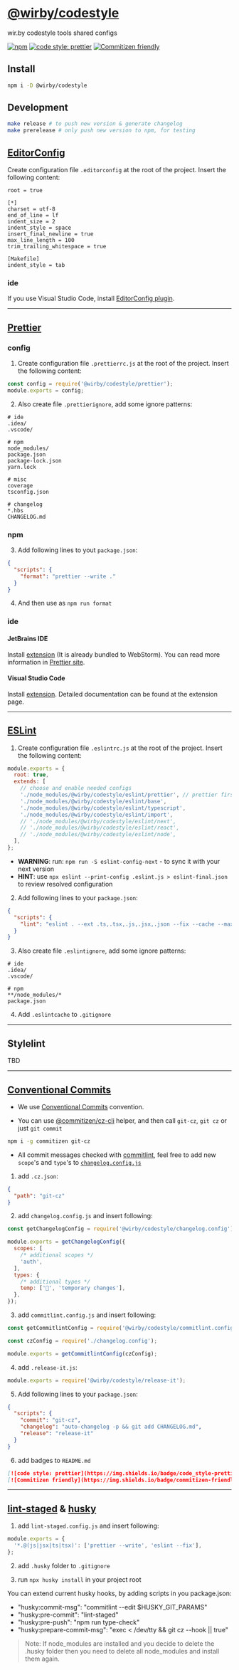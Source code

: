 # [@wirby/codestyle](https://www.npmjs.com/package/@wirby/codestyle)

wir.by codestyle tools shared configs

[![npm](https://img.shields.io/npm/v/@wirby/codestyle)](https://www.npmjs.com/package/@wirby/codestyle)
[![code style: prettier](https://img.shields.io/badge/code_style-prettier-ff69b4.svg?style=flat-square)](https://github.com/prettier/prettier)
[![Commitizen friendly](https://img.shields.io/badge/commitizen-friendly-brightgreen.svg)](http://commitizen.github.io/cz-cli/)

## Install

```bash
npm i -D @wirby/codestyle
```

## Development

```bash
make release # to push new version & generate changelog
make prerelease # only push new version to npm, for testing
```

## [EditorConfig](https://editorconfig.org)

Create configuration file `.editorconfig` at the root of the project. Insert the following content:

```editorconfig
root = true

[*]
charset = utf-8
end_of_line = lf
indent_size = 2
indent_style = space
insert_final_newline = true
max_line_length = 100
trim_trailing_whitespace = true

[Makefile]
indent_style = tab
```

### ide

If you use Visual Studio Code, install [EditorConfig plugin](https://marketplace.visualstudio.com/items?itemName=EditorConfig.EditorConfig).

---

## [Prettier](https://prettier.io)

### config

1. Create configuration file `.prettierrc.js` at the root of the project. Insert the following content:

```js
const config = require('@wirby/codestyle/prettier');
module.exports = config;
```

2. Also create file `.prettierignore`, add some ignore patterns:

```gitignore
# ide
.idea/
.vscode/

# npm
node_modules/
package.json
package-lock.json
yarn.lock

# misc
coverage
tsconfig.json

# changelog
*.hbs
CHANGELOG.md
```

### npm

3. Add following lines to yout `package.json`:

```json
{
  "scripts": {
    "format": "prettier --write ."
  }
}
```

4. And then use as `npm run format`

### ide

#### JetBrains IDE

Install [extension](https://plugins.jetbrains.com/plugin/10456-prettier) (It is already bundled to WebStorm).
You can read more information in [Prettier site](https://prettier.io/docs/en/webstorm.html).

#### Visual Studio Code

Install [extension](https://marketplace.visualstudio.com/items?itemName=esbenp.prettier-vscode).
Detailed documentation can be found at the extension page.

---

## [ESLint](https://eslint.org)

1. Create configuration file `.eslintrc.js` at the root of the project. Insert the following content:

```js
module.exports = {
  root: true,
  extends: [
    // choose and enable needed configs
    './node_modules/@wirby/codestyle/eslint/prettier', // prettier first!
    './node_modules/@wirby/codestyle/eslint/base',
    './node_modules/@wirby/codestyle/eslint/typescript',
    './node_modules/@wirby/codestyle/eslint/import',
    // './node_modules/@wirby/codestyle/eslint/next',
    // './node_modules/@wirby/codestyle/eslint/react',
    // './node_modules/@wirby/codestyle/eslint/node',
  ],
};
```

- **WARNING**: run: `npm run -S eslint-config-next` - to sync it with your next version
- **HINT**: use `npx eslint --print-config .eslint.js > eslint-final.json` to review resolved configuration

2. Add following lines to your `package.json`:

```json
{
  "scripts": {
    "lint": "eslint . --ext .ts,.tsx,.js,.jsx,.json --fix --cache --max-warnings=0"
  }
}
```

3. Also create file `.eslintignore`, add some ignore patterns:

```gitignore
# ide
.idea/
.vscode/

# npm
**/node_modules/*
package.json
```

4. Add `.eslintcache` to `.gitignore`

---

## Stylelint

TBD

---

## [Conventional Commits](https://www.conventionalcommits.org/)

- We use [Conventional Commits](https://www.conventionalcommits.org/) convention.

- You can use [@commitizen/cz-cli](https://github.com/commitizen/cz-cli) helper, and then call `git-cz`, `git cz` or just `git commit`

```bash
npm i -g commitizen git-cz
```

- All commit messages checked with [commitlint](https://github.com/conventional-changelog/commitlint), feel free to add new `scope`'s and `type`'s to [`changelog.config.js`](https://gitlab.realt.by/frontend/lib/-/blob/master/codestyle/changelog.config.js)

1. add `.cz.json`:

```json
{
  "path": "git-cz"
}
```

2. add `changelog.config.js` and insert following:

```js
const getChangelogConfig = require('@wirby/codestyle/changelog.config');

module.exports = getChangelogConfig({
  scopes: [
    /* additional scopes */
    'auth',
  ],
  types: {
    /* additional types */
    temp: ['🚧', 'temporary changes'],
  },
});
```

3. add `commitlint.config.js` and insert following:

```js
const getCommitlintConfig = require('@wirby/codestyle/commitlint.config');

const czConfig = require('./changelog.config');

module.exports = getCommitlintConfig(czConfig);
```

4. add `.release-it.js`:

```js
module.exports = require('@wirby/codestyle/release-it');
```

5. Add following lines to your `package.json`:

```json
{
  "scripts": {
    "commit": "git-cz",
    "changelog": "auto-changelog -p && git add CHANGELOG.md",
    "release": "release-it"
  }
}
```

6. add badges to `README.md`

```md
[![code style: prettier](https://img.shields.io/badge/code_style-prettier-ff69b4.svg?style=flat-square)](https://github.com/prettier/prettier)
[![Commitizen friendly](https://img.shields.io/badge/commitizen-friendly-brightgreen.svg)](http://commitizen.github.io/cz-cli/)
```

---

## [lint-staged](https://opencollective.com/lint-staged) & [husky](https://typicode.github.io/husky)

1. add `lint-staged.config.js` and insert following:

```js
module.exports = {
  '*.@(js|jsx|ts|tsx)': ['prettier --write', 'eslint --fix'],
};
```

2. add `.husky` folder to `.gitignore`

3. run `npx husky install` in your project root

You can extend current husky hooks, by adding scripts in you package.json:

- "husky:commit-msg": "commitlint --edit $HUSKY_GIT_PARAMS"
- "husky:pre-commit": "lint-staged"
- "husky:pre-push": "npm run type-check"
- "husky:prepare-commit-msg": "exec < /dev/tty && git cz --hook || true"

> Note: If node_modules are installed and you decide to delete the .husky folder
> then you need to delete all node_modules and install them again.
